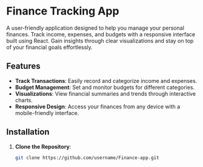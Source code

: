 # Finance Tracking App

A user-friendly application designed to help you manage your personal finances. Track income, expenses, and budgets with a responsive interface built using React. Gain insights through clear visualizations and stay on top of your financial goals effortlessly.

## Features

- **Track Transactions**: Easily record and categorize income and expenses.
- **Budget Management**: Set and monitor budgets for different categories.
- **Visualizations**: View financial summaries and trends through interactive charts.
- **Responsive Design**: Access your finances from any device with a mobile-friendly interface.

## Installation

1. **Clone the Repository**:
   ```bash
   git clone https://github.com/username/Finance-app.git
